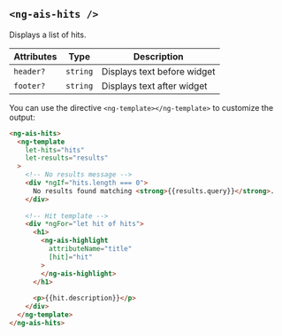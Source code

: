 ## `<ng-ais-hits />`

Displays a list of hits.

| Attributes     | Type     | Description
| -              | -        | -
| `header?`      | `string` | Displays text before widget
| `footer?`      | `string` | Displays text after widget

You can use the directive `<ng-template></ng-template>` to customize the output:

```html
<ng-ais-hits>
  <ng-template
    let-hits="hits"
    let-results="results"
  >
    <!-- No results message -->
    <div *ngIf="hits.length === 0">
      No results found matching <strong>{{results.query}}</strong>.
    </div>
    
    <!-- Hit template -->
    <div *ngFor="let hit of hits">
      <h1>
        <ng-ais-highlight
          attributeName="title"
          [hit]="hit"
        >
        </ng-ais-highlight>
      </h1>
      
      <p>{{hit.description}}</p>
    </div>
  </ng-template>
</ng-ais-hits>
```